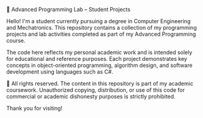 📘 Advanced Programming Lab – Student Projects

Hello! I'm a student currently pursuing a degree in Computer Engineering and Mechatronics. This repository contains a collection of my programming projects and lab activities completed as part of my Advanced Programming course.

The code here reflects my personal academic work and is intended solely for educational and reference purposes. Each project demonstrates key concepts in object-oriented programming, algorithm design, and software development using languages such as C#.

🔐 All rights reserved.
The content in this repository is part of my academic coursework. Unauthorized copying, distribution, or use of this code for commercial or academic dishonesty purposes is strictly prohibited.

Thank you for visiting!

